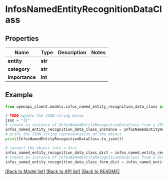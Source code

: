 # InfosNamedEntityRecognitionDataClass


## Properties

Name | Type | Description | Notes
------------ | ------------- | ------------- | -------------
**entity** | **str** |  | 
**category** | **str** |  | 
**importance** | **int** |  | 

## Example

```python
from openapi_client.models.infos_named_entity_recognition_data_class import InfosNamedEntityRecognitionDataClass

# TODO update the JSON string below
json = "{}"
# create an instance of InfosNamedEntityRecognitionDataClass from a JSON string
infos_named_entity_recognition_data_class_instance = InfosNamedEntityRecognitionDataClass.from_json(json)
# print the JSON string representation of the object
print(InfosNamedEntityRecognitionDataClass.to_json())

# convert the object into a dict
infos_named_entity_recognition_data_class_dict = infos_named_entity_recognition_data_class_instance.to_dict()
# create an instance of InfosNamedEntityRecognitionDataClass from a dict
infos_named_entity_recognition_data_class_form_dict = infos_named_entity_recognition_data_class.from_dict(infos_named_entity_recognition_data_class_dict)
```
[[Back to Model list]](../README.md#documentation-for-models) [[Back to API list]](../README.md#documentation-for-api-endpoints) [[Back to README]](../README.md)


